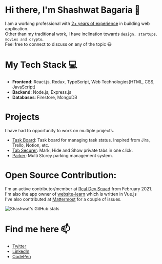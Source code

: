 # Hi there, I'm Shashwat Bagaria 👋

I am a working professional with <u>2+ years of experience</u> in building web application.<br />
Other than my traditional work, I have inclination towards `design, startups, movies and crypto`.<br />
Feel free to connect to discuss on any of the topic 😃


# My Tech Stack 💻
- **Frontend**: React.js, Redux, TypeScript, Web Technologies(HTML, CSS, JavaScript)
- **Backend**: Node.js, Express.js
- **Databases**: Firestore, MongoDB

# Projects

I have had to opportunity to work on multiple projects.
- [Task Board](https://github.com/SBagaria2710/task-board): Task board for managing task status. Inspired from Jira, Trello, Notion, etc.
- [Tab Securer](https://www.producthunt.com/posts/tab-securer): Mark, Hide and Show private tabs in one click.
- [Parker](https://www.producthunt.com/posts/tab-securer): Multi Storey parking management system.

# Open Source Contribution:

I'm an active contributor/member at [Real Dev Squad](https://github.com/Real-Dev-Squad) from February 2021. I'm also the app owner of [website-learn](https://github.com/Real-Dev-Squad/website-learn) which is written in Vue.js<br />
I've also contributed at [Mattermost](https://github.com/mattermost) for a couple of issues.


![Shashwat's GitHub stats](https://github-readme-stats.vercel.app/api?username=SBagaria2710&&hide=stars&show_icons=true)

# Find me here 📫
- [Twitter](https://twitter.com/SBagaria2710)
- [LinkedIn](https://in.linkedin.com/in/shashwat-bagaria)
- [CodePen](https://codepen.io/iShashwat/)

<!--
**SBagaria2710/SBagaria2710** is a ✨ _special_ ✨ repository because its `README.md` (this file) appears on your GitHub profile.

Here are some ideas to get you started:

- 🔭 I’m currently working on ...
- 🌱 I’m currently learning ...
- 👯 I’m looking to collaborate on ...
- 🤔 I’m looking for help with ...
- 💬 Ask me about ...
- 📫 How to reach me: ...
- 😄 Pronouns: ...
- ⚡ Fun fact: ...
-->
